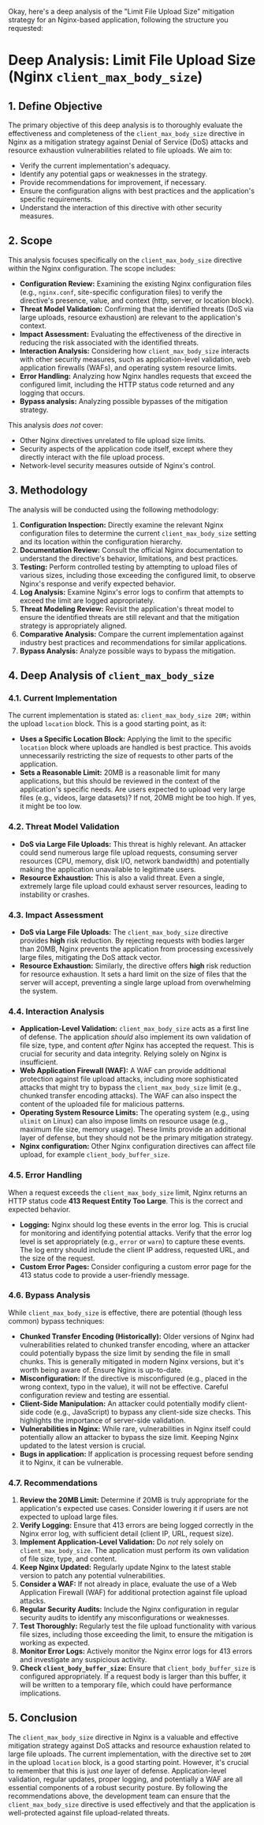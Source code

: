 Okay, here's a deep analysis of the "Limit File Upload Size" mitigation strategy for an Nginx-based application, following the structure you requested:

# Deep Analysis: Limit File Upload Size (Nginx `client_max_body_size`)

## 1. Define Objective

The primary objective of this deep analysis is to thoroughly evaluate the effectiveness and completeness of the `client_max_body_size` directive in Nginx as a mitigation strategy against Denial of Service (DoS) attacks and resource exhaustion vulnerabilities related to file uploads.  We aim to:

*   Verify the current implementation's adequacy.
*   Identify any potential gaps or weaknesses in the strategy.
*   Provide recommendations for improvement, if necessary.
*   Ensure the configuration aligns with best practices and the application's specific requirements.
*   Understand the interaction of this directive with other security measures.

## 2. Scope

This analysis focuses specifically on the `client_max_body_size` directive within the Nginx configuration.  The scope includes:

*   **Configuration Review:** Examining the existing Nginx configuration files (e.g., `nginx.conf`, site-specific configuration files) to verify the directive's presence, value, and context (http, server, or location block).
*   **Threat Model Validation:**  Confirming that the identified threats (DoS via large uploads, resource exhaustion) are relevant to the application's context.
*   **Impact Assessment:**  Evaluating the effectiveness of the directive in reducing the risk associated with the identified threats.
*   **Interaction Analysis:**  Considering how `client_max_body_size` interacts with other security measures, such as application-level validation, web application firewalls (WAFs), and operating system resource limits.
*   **Error Handling:**  Analyzing how Nginx handles requests that exceed the configured limit, including the HTTP status code returned and any logging that occurs.
* **Bypass analysis:** Analyzing possible bypasses of the mitigation strategy.

This analysis *does not* cover:

*   Other Nginx directives unrelated to file upload size limits.
*   Security aspects of the application code itself, except where they directly interact with the file upload process.
*   Network-level security measures outside of Nginx's control.

## 3. Methodology

The analysis will be conducted using the following methodology:

1.  **Configuration Inspection:**  Directly examine the relevant Nginx configuration files to determine the current `client_max_body_size` setting and its location within the configuration hierarchy.
2.  **Documentation Review:**  Consult the official Nginx documentation to understand the directive's behavior, limitations, and best practices.
3.  **Testing:**  Perform controlled testing by attempting to upload files of various sizes, including those exceeding the configured limit, to observe Nginx's response and verify expected behavior.
4.  **Log Analysis:**  Examine Nginx's error logs to confirm that attempts to exceed the limit are logged appropriately.
5.  **Threat Modeling Review:**  Revisit the application's threat model to ensure the identified threats are still relevant and that the mitigation strategy is appropriately aligned.
6.  **Comparative Analysis:**  Compare the current implementation against industry best practices and recommendations for similar applications.
7.  **Bypass Analysis:** Analyze possible ways to bypass the mitigation.

## 4. Deep Analysis of `client_max_body_size`

### 4.1. Current Implementation

The current implementation is stated as: `client_max_body_size 20M;` within the upload `location` block.  This is a good starting point, as it:

*   **Uses a Specific Location Block:**  Applying the limit to the specific `location` block where uploads are handled is best practice.  This avoids unnecessarily restricting the size of requests to other parts of the application.
*   **Sets a Reasonable Limit:** 20MB is a reasonable limit for many applications, but this should be reviewed in the context of the application's specific needs.  Are users expected to upload very large files (e.g., videos, large datasets)? If not, 20MB might be too high. If yes, it might be too low.

### 4.2. Threat Model Validation

*   **DoS via Large File Uploads:**  This threat is highly relevant.  An attacker could send numerous large file upload requests, consuming server resources (CPU, memory, disk I/O, network bandwidth) and potentially making the application unavailable to legitimate users.
*   **Resource Exhaustion:**  This is also a valid threat.  Even a single, extremely large file upload could exhaust server resources, leading to instability or crashes.

### 4.3. Impact Assessment

*   **DoS via Large File Uploads:**  The `client_max_body_size` directive provides **high** risk reduction.  By rejecting requests with bodies larger than 20MB, Nginx prevents the application from processing excessively large files, mitigating the DoS attack vector.
*   **Resource Exhaustion:**  Similarly, the directive offers **high** risk reduction for resource exhaustion.  It sets a hard limit on the size of files that the server will accept, preventing a single large upload from overwhelming the system.

### 4.4. Interaction Analysis

*   **Application-Level Validation:**  `client_max_body_size` acts as a first line of defense.  The application *should* also implement its own validation of file size, type, and content *after* Nginx has accepted the request.  This is crucial for security and data integrity.  Relying solely on Nginx is insufficient.
*   **Web Application Firewall (WAF):**  A WAF can provide additional protection against file upload attacks, including more sophisticated attacks that might try to bypass the `client_max_body_size` limit (e.g., chunked transfer encoding attacks).  The WAF can also inspect the content of the uploaded file for malicious patterns.
*   **Operating System Resource Limits:**  The operating system (e.g., using `ulimit` on Linux) can also impose limits on resource usage (e.g., maximum file size, memory usage).  These limits provide an additional layer of defense, but they should not be the primary mitigation strategy.
* **Nginx configuration:** Other Nginx configuration directives can affect file upload, for example `client_body_buffer_size`.

### 4.5. Error Handling

When a request exceeds the `client_max_body_size` limit, Nginx returns an HTTP status code **413 Request Entity Too Large**.  This is the correct and expected behavior.

*   **Logging:**  Nginx should log these events in the error log.  This is crucial for monitoring and identifying potential attacks.  Verify that the error log level is set appropriately (e.g., `error` or `warn`) to capture these events.  The log entry should include the client IP address, requested URL, and the size of the request.
*   **Custom Error Pages:**  Consider configuring a custom error page for the 413 status code to provide a user-friendly message.

### 4.6. Bypass Analysis

While `client_max_body_size` is effective, there are potential (though less common) bypass techniques:

*   **Chunked Transfer Encoding (Historically):**  Older versions of Nginx had vulnerabilities related to chunked transfer encoding, where an attacker could potentially bypass the size limit by sending the file in small chunks.  This is generally mitigated in modern Nginx versions, but it's worth being aware of.  Ensure Nginx is up-to-date.
*   **Misconfiguration:**  If the directive is misconfigured (e.g., placed in the wrong context, typo in the value), it will not be effective.  Careful configuration review and testing are essential.
*   **Client-Side Manipulation:**  An attacker could potentially modify client-side code (e.g., JavaScript) to bypass any client-side size checks.  This highlights the importance of server-side validation.
*   **Vulnerabilities in Nginx:** While rare, vulnerabilities in Nginx itself could potentially allow an attacker to bypass the size limit.  Keeping Nginx updated to the latest version is crucial.
* **Bugs in application:** If application is processing request before sending it to Nginx, it can be vulnerable.

### 4.7. Recommendations

1.  **Review the 20MB Limit:**  Determine if 20MB is truly appropriate for the application's expected use cases.  Consider lowering it if users are not expected to upload large files.
2.  **Verify Logging:**  Ensure that 413 errors are being logged correctly in the Nginx error log, with sufficient detail (client IP, URL, request size).
3.  **Implement Application-Level Validation:**  Do *not* rely solely on `client_max_body_size`.  The application must perform its own validation of file size, type, and content.
4.  **Keep Nginx Updated:**  Regularly update Nginx to the latest stable version to patch any potential vulnerabilities.
5.  **Consider a WAF:**  If not already in place, evaluate the use of a Web Application Firewall (WAF) for additional protection against file upload attacks.
6.  **Regular Security Audits:**  Include the Nginx configuration in regular security audits to identify any misconfigurations or weaknesses.
7.  **Test Thoroughly:**  Regularly test the file upload functionality with various file sizes, including those exceeding the limit, to ensure the mitigation is working as expected.
8.  **Monitor Error Logs:**  Actively monitor the Nginx error logs for 413 errors and investigate any suspicious activity.
9. **Check `client_body_buffer_size`:** Ensure that `client_body_buffer_size` is configured appropriately. If a request body is larger than this buffer, it will be written to a temporary file, which could have performance implications.

## 5. Conclusion

The `client_max_body_size` directive in Nginx is a valuable and effective mitigation strategy against DoS attacks and resource exhaustion related to large file uploads. The current implementation, with the directive set to `20M` in the upload `location` block, is a good starting point. However, it's crucial to remember that this is just *one* layer of defense.  Application-level validation, regular updates, proper logging, and potentially a WAF are all essential components of a robust security posture.  By following the recommendations above, the development team can ensure that the `client_max_body_size` directive is used effectively and that the application is well-protected against file upload-related threats.